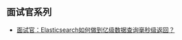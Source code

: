 ## 面试官系列

- [面试官：Elasticsearch如何做到亿级数据查询毫秒级返回？](https://mp.weixin.qq.com/s?__biz=MzU4NzYwNDAwMg==&mid=2247485668&idx=1&sn=d896376bc2815f65c466316596f71cb3&chksm=fde8c1a9ca9f48bf75fdb225c8841b6c89cfe7823bd977187406130c6b7f0c940d602245fe03&scene=0&xtrack=1#rd)



